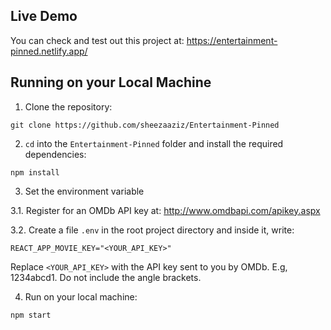 ## Live Demo
You can check and test out this project at: https://entertainment-pinned.netlify.app/

## Running on your Local Machine
1. Clone the repository:

 `git clone https://github.com/sheezaaziz/Entertainment-Pinned`

2. `cd` into the `Entertainment-Pinned` folder and install the required dependencies:

  `npm install`

3. Set the environment variable

 3.1. Register for an OMDb API key at: http://www.omdbapi.com/apikey.aspx

 3.2. Create a file `.env` in the root project directory and inside it, write:

  `REACT_APP_MOVIE_KEY="<YOUR_API_KEY>"`

  Replace `<YOUR_API_KEY>` with the API key sent to you by OMDb. E.g, 1234abcd1. Do not include the angle brackets.

4. Run on your local machine:

  `npm start`
